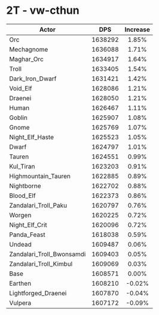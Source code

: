 # 2T - vw-cthun
| Actor | DPS | Increase |
|---|:---:|:---:|
|Orc|1638292|1.85%|
|Mechagnome|1636088|1.71%|
|Maghar_Orc|1634917|1.64%|
|Troll|1633405|1.54%|
|Dark_Iron_Dwarf|1631421|1.42%|
|Void_Elf|1628086|1.21%|
|Draenei|1628050|1.21%|
|Human|1626467|1.11%|
|Goblin|1625907|1.08%|
|Gnome|1625769|1.07%|
|Night_Elf_Haste|1625523|1.05%|
|Dwarf|1624797|1.01%|
|Tauren|1624551|0.99%|
|Kul_Tiran|1623203|0.91%|
|Highmountain_Tauren|1622885|0.89%|
|Nightborne|1622702|0.88%|
|Blood_Elf|1622373|0.86%|
|Zandalari_Troll_Paku|1620797|0.76%|
|Worgen|1620225|0.72%|
|Night_Elf_Crit|1620096|0.72%|
|Panda_Feast|1618038|0.59%|
|Undead|1609487|0.06%|
|Zandalari_Troll_Bwonsamdi|1609403|0.05%|
|Zandalari_Troll_Kimbul|1609069|0.03%|
|Base|1608571|0.00%|
|Earthen|1608210|-0.02%|
|Lightforged_Draenei|1607870|-0.04%|
|Vulpera|1607172|-0.09%|
